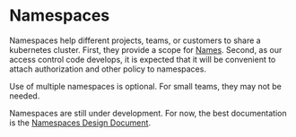 # Namespaces

Namespaces help different projects, teams, or customers to share a kubernetes cluster.  First, they provide a scope for [Names](identifiers.md).  Second, as our access control code develops, it is expected that it will be convenient to attach authorization and other policy to namespaces.

Use of multiple namespaces is optional.  For small teams, they may not be needed.

Namespaces are still under development.  For now, the best documentation is the [Namespaces Design Document](design/namespaces.md).

